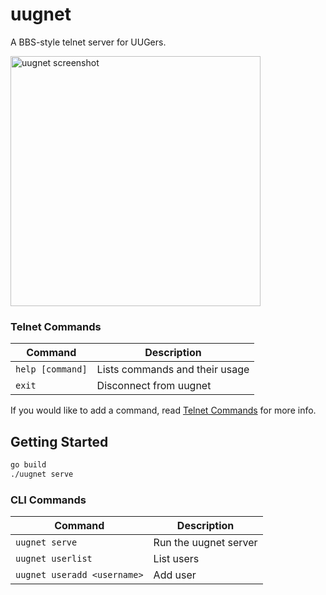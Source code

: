 # uugnet

A BBS-style telnet server for UUGers.

<img src="https://i.ibb.co/rd6MFVk/image.jpg" alt="uugnet screenshot" width="400"/>

### Telnet Commands

| Command          | Description                    |
| ---------------- | ------------------------------ |
| `help [command]` | Lists commands and their usage |
| `exit`           | Disconnect from uugnet         |

If you would like to add a command, read [Telnet Commands](https://github.com/k4ben/uugnet/tree/master/internal/commands#telnet-commands) for more info.

## Getting Started

```bash
go build
./uugnet serve
```

### CLI Commands

| Command                     | Description           |
| --------------------------- | --------------------- |
| `uugnet serve`              | Run the uugnet server |
| `uugnet userlist`           | List users            |
| `uugnet useradd <username>` | Add user              |
